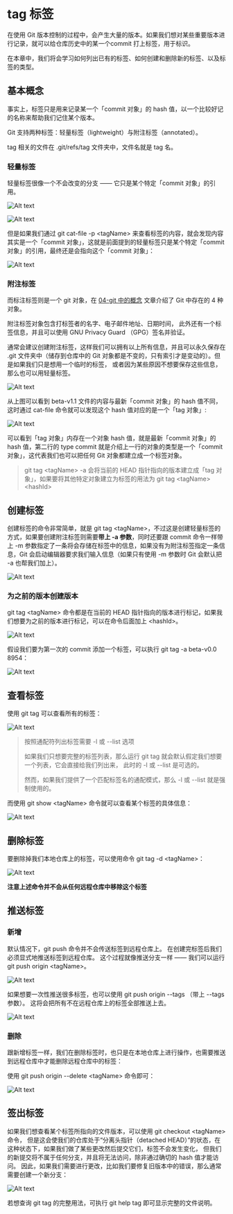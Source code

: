 # tag 标签

在使用 Git 版本控制的过程中，会产生大量的版本。如果我们想对某些重要版本进行记录，就可以给仓库历史中的某一个commit 打上标签，用于标识。

在本章中，我们将会学习如何列出已有的标签、如何创建和删除新的标签、以及标签的类型。

## 基本概念

事实上，标签只是用来记录某一个「commit 对象」的 hash 值，以一个比较好记的名称来帮助我们记住某个版本。

Git 支持两种标签：轻量标签（lightweight）与附注标签（annotated）。

tag 相关的文件在 .git/refs/tag 文件夹中，文件名就是 tag 名。

### 轻量标签

轻量标签很像一个不会改变的分支 —— 它只是某个特定「commit 对象」的引用。

![Alt text](./figures/08/01.png)

![Alt text](./figures/08/02.png)

但是如果我们通过 git cat-file -p \<tagName> 来查看标签的内容，就会发现内容其实是一个「commit 对象」，这就是前面提到的轻量标签只是某个特定「commit 对象」的引用，最终还是会指向这个「commit 对象」：

![Alt text](./figures/08/03.png)


### 附注标签

而标注标签则是一个 git 对象，在 [04-git 中的概念](./04-git%20中的概念.md) 文章介绍了 Git 中存在的 4 种对象。

附注标签对象包含打标签者的名字、电子邮件地址、日期时间， 此外还有一个标签信息，并且可以使用 GNU Privacy Guard （GPG）签名并验证。 

通常会建议创建附注标签，这样我们可以拥有以上所有信息，并且可以永久保存在 .git 文件夹中（储存到仓库中的 Git 对象都是不变的，只有索引才是变动的）。但是如果我们只是想用一个临时的标签， 或者因为某些原因不想要保存这些信息，那么也可以用轻量标签。


![Alt text](./figures/08/04.png)

从上图可以看到 beta-v1.1 文件的内容与最新「commit 对象」的 hash 值不同，这时通过 cat-file 命令就可以发现这个 hash 值对应的是一个「tag 对象」:

![Alt text](./figures/08/05.png)

可以看到「tag 对象」内存在一个对象 hash 值，就是最新「commit 对象」的 hash 值，第二行的 type commit 就是介绍上一行的对象的类型是一个「commit 对象」，这代表我们也可以把任何 Git 对象都建立成一个标签对象。

> git tag \<tagName> -a 会将当前的 HEAD 指针指向的版本建立成「tag 对象」，如果要将其他特定对象建立为标签的用法为 git tag \<tagName> \<hashId>

## 创建标签

创建标签的命令非常简单，就是 git tag \<tagName>，不过这是创建轻量标签的方式，如果要创建附注标签则需要**带上 -a 参数**，同时还要跟 commit 命令一样带上 -m 参数指定了一条将会存储在标签中的信息，如果没有为附注标签指定一条信息，Git 会启动编辑器要求我们输入信息（如果只有使用 -m 参数时 Git 会默认把 -a 也帮我们加上）。

![Alt text](./figures/08/06.png)

### 为之前的版本创建版本

git tag \<tagName> 命令都是在当前的 HEAD 指针指向的版本进行标记，如果我们想要为之前的版本进行标记，可以在命令后面加上 \<hashId>。

![Alt text](./figures/08/07.png)

假设我们要为第一次的 commit 添加一个标签，可以执行 git tag -a beta-v0.0 8954：

![Alt text](./figures/08/08.png)

## 查看标签

使用 git tag 可以查看所有的标签：

![Alt text](./figures/08/09.png)

> 按照通配符列出标签需要 -l 或 --list 选项
> 
> 如果我们只想要完整的标签列表，那么运行 git tag 就会默认假定我们想要一个列表，它会直接给我们列出来， 此时的 -l 或 --list 是可选的。
> 
> 然而，如果我们提供了一个匹配标签名的通配模式，那么 -l 或 --list 就是强制使用的。

而使用 git show \<tagName> 命令就可以查看某个标签的具体信息：

![Alt text](./figures/08/10.png)

## 删除标签

要删除掉我们本地仓库上的标签，可以使用命令 git tag -d \<tagName>：

![Alt text](./figures/08/11.png)

**注意上述命令并不会从任何远程仓库中移除这个标签**


## 推送标签

### 新增

默认情况下，git push 命令并不会传送标签到远程仓库上。 在创建完标签后我们必须显式地推送标签到远程仓库。 这个过程就像推送分支一样 —— 我们可以运行 git push origin \<tagName>。

![Alt text](./figures/08/12.png)

如果想要一次性推送很多标签，也可以使用 git push origin --tags （带上 --tags 参数）。 这将会把所有不在远程仓库上的标签全部推送上去。

![Alt text](./figures/08/13.png)


### 删除

跟新增标签一样，我们在删除标签时，也只是在本地仓库上进行操作，也需要推送到远程仓库中才能删除远程仓库中的标签：

使用 git push origin --delete \<tagName> 命令即可：

![Alt text](./figures/08/14.png)

## 签出标签

如果我们想查看某个标签所指向的文件版本，可以使用 git checkout \<tagName> 命令， 但是这会使我们的仓库处于“分离头指针（detached HEAD）”的状态，在这种状态下，如果我们做了某些更改然后提交它们，标签不会发生变化， 但我们的新提交将不属于任何分支，并且将无法访问，除非通过确切的 hash 值才能访问。 因此，如果我们需要进行更改，比如我们要修复旧版本中的错误，那么通常需要创建一个新分支：

![Alt text](./figures/08/15.png)

若想查询 git tag 的完整用法，可执行 git help tag 即可显示完整的文件说明。